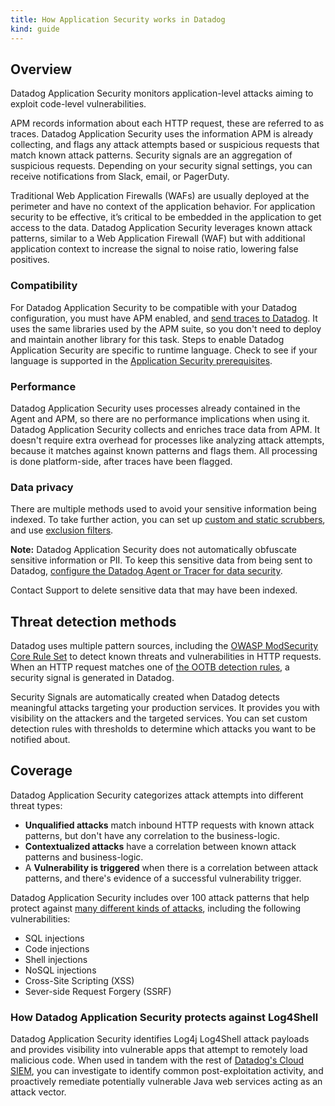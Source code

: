 ```yaml
---
title: How Application Security works in Datadog
kind: guide
---
```


## Overview

Datadog Application Security monitors application-level attacks aiming to exploit code-level vulnerabilities.

APM records information about each HTTP request, these are referred to as traces. Datadog Application Security uses the information APM is already collecting, and flags any attack attempts based or suspicious requests that match known attack patterns. Security signals are an aggregation of suspicious requests. Depending on your security signal settings, you can receive notifications from Slack, email, or PagerDuty.

Traditional Web Application Firewalls (WAFs) are usually deployed at the perimeter and have no context of the application behavior. For application security to be effective, it’s critical to be embedded in the application to get access to the data. Datadog Application Security leverages known attack patterns, similar to a Web Application Firewall (WAF) but with additional application context to increase the signal to noise ratio, lowering false positives.

### Compatibility

For Datadog Application Security to be compatible with your Datadog configuration, you must have APM enabled, and [send traces to Datadog][1]. It uses the same libraries used by the APM suite, so you don't need to deploy and maintain another library for this task. Steps to enable Datadog Application Security are specific to runtime language. Check to see if your language is supported in the [Application Security prerequisites][2].

### Performance

Datadog Application Security uses processes already contained in the Agent and APM, so there are no performance implications when using it. Datadog Application Security collects and enriches trace data from APM. It doesn't require extra overhead for processes like analyzing attack attempts, because it matches against known patterns and flags them. All processing is done platform-side, after traces have been flagged. 


### Data privacy

There are multiple methods used to avoid your sensitive information being indexed. To take further action, you can set up [custom and static scrubbers][3], and use [exclusion filters][4].


**Note:** Datadog Application Security does not automatically obfuscate sensitive information or PII. To keep this sensitive data from being sent to Datadog, [configure the Datadog Agent or Tracer for data security][3].

Contact Support to delete sensitive data that may have been indexed.

## Threat detection methods

Datadog uses multiple pattern sources, including the [OWASP ModSecurity Core Rule Set][6] to detect known threats and vulnerabilities in HTTP requests. When an HTTP request matches one of [the OOTB detection rules][7], a security signal is generated in Datadog.

Security Signals are automatically created when Datadog detects meaningful attacks targeting your production services. It provides you with visibility on the attackers and the targeted services. You can set custom detection rules with thresholds to determine which attacks you want to be notified about.

## Coverage

Datadog Application Security categorizes attack attempts into different threat types:

* **Unqualified attacks** match inbound HTTP requests with known attack patterns, but don't have any correlation to the business-logic.
* **Contextualized attacks** have a correlation between known attack patterns and business-logic.
* A **Vulnerability is triggered** when there is a correlation between attack patterns, and there's evidence of a successful vulnerability trigger.

Datadog Application Security includes over 100 attack patterns that help protect against [many different kinds of attacks][8], including the following vulnerabilities:

* SQL injections
* Code injections
* Shell injections
* NoSQL injections
* Cross-Site Scripting (XSS)
* Sever-side Request Forgery (SSRF)

### How Datadog Application Security protects against Log4Shell

 Datadog Application Security identifies Log4j Log4Shell attack payloads and provides visibility into vulnerable apps that attempt to remotely load malicious code. When used in tandem with the rest of [Datadog's Cloud SIEM][9], you can investigate to identify common post-exploitation activity, and proactively remediate potentially vulnerable Java web services acting as an attack vector.

[1]: /tracing/setup_overview/
[2]: /security_platform/application_security/getting_started/#prerequisites
[3]: /tracing/setup_overview/configure_data_security/?tab=http
[4]: /security_platform/guide/how-to-setup-security-filters-using-cloud-siem-api/
[5]: /account_management/org_settings/sensitive_data_detection/
[6]: https://owasp.org/www-project-modsecurity-core-rule-set/
[7]: /security_platform/default_rules/#cat-application-security
[8]: https://app.datadoghq.com/security/appsec/event-rules
[9]: /security_platform/cloud_siem/
